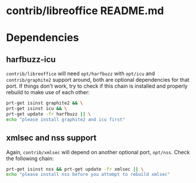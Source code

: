 # contrib/libreoffice README.md

# Dependencies

## harfbuzz-icu
`contrib/libreoffice` will need `opt/harfbuzz` with `opt/icu` and
`contrib/graphite2` support around, both are optional dependencies for
that port. If things don't work, try to check if this chain is installed
and properly rebuild to make use of each other:

```sh
prt-get isinst graphite2 && \
prt-get isinst icu && \
prt-get update -fr harfbuzz || \
echo "please install graphite2 and icu first"
```

## xmlsec and nss support

Again, `contrib/xmlsec` will depend on another optional port, `opt/nss`.
Check the following chain:
```sh
prt-get isinst nss && prt-get update -fr xmlsec || \
echo "please install nss before you attempt to rebuild xmlsec"
```
